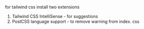 for tailwind css install two extensions
1. Tailwind CSS IntelliSense - for suggestions
2. PostCSS language support - to remove warning from index. css

